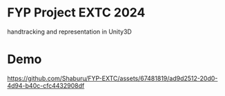 # FYP Project EXTC 2024
 handtracking and representation in Unity3D
# Demo
https://github.com/Shaburu/FYP-EXTC/assets/67481819/ad9d2512-20d0-4d94-b40c-cfc4432908df

